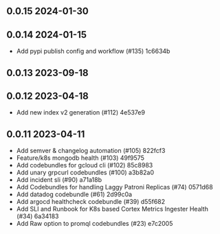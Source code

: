 ## 0.0.15 2024-01-30

## 0.0.14 2024-01-15
- Add pypi publish config and workflow (#135) 1c6634b

## 0.0.13 2023-09-18

## 0.0.12 2023-04-18
- Add new index v2 generation (#112) 4e537e9

## 0.0.11 2023-04-11
- Add semver & changelog automation (#105) 822fcf3
- Feature/k8s mongodb health (#103) 49f9575
- Add codebundles for gcloud cli (#102) 85c8983
- Add unary grpcurl codebundles (#100) a3b82a0
- Add incident sli (#90) a71a18b
- Add Codebundles for handling Laggy Patroni Replicas (#74) 0571d68
- Add datadog codebundle (#61) 2d99c0a
- Add argocd healthcheck codebundle (#39) d55f682
- Add SLI and Runbook for K8s based Cortex Metrics Ingester Health (#34) 6a34183
- Add Raw option to promql codebundles (#23) e7c2005

